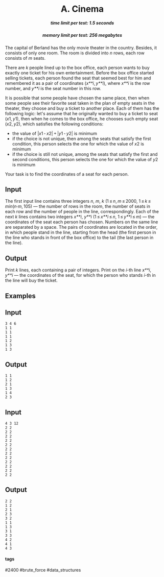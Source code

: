 <h1 style='text-align: center;'> A. Cinema</h1>

<h5 style='text-align: center;'>time limit per test: 1.5 seconds</h5>
<h5 style='text-align: center;'>memory limit per test: 256 megabytes</h5>

The capital of Berland has the only movie theater in the country. Besides, it consists of only one room. The room is divided into *n* rows, each row consists of *m* seats.

There are *k* people lined up to the box office, each person wants to buy exactly one ticket for his own entertainment. Before the box office started selling tickets, each person found the seat that seemed best for him and remembered it as a pair of coordinates (*x**i*, *y**i*), where *x**i* is the row number, and *y**i* is the seat number in this row.

It is possible that some people have chosen the same place, then when some people see their favorite seat taken in the plan of empty seats in the theater, they choose and buy a ticket to another place. Each of them has the following logic: let's assume that he originally wanted to buy a ticket to seat (*x*1, *y*1), then when he comes to the box office, he chooses such empty seat (*x*2, *y*2), which satisfies the following conditions: 

* the value of |*x*1 - *x*2| + |*y*1 - *y*2| is minimum
* if the choice is not unique, then among the seats that satisfy the first condition, this person selects the one for which the value of *x*2 is minimum
* if the choice is still not unique, among the seats that satisfy the first and second conditions, this person selects the one for which the value of *y*2 is minimum

Your task is to find the coordinates of a seat for each person.

## Input

The first input line contains three integers *n*, *m*, *k* (1 ≤ *n*, *m* ≤ 2000, 1 ≤ *k* ≤ *min*(*n*·*m*, 105) — the number of rows in the room, the number of seats in each row and the number of people in the line, correspondingly. Each of the next *k* lines contains two integers *x**i*, *y**i* (1 ≤ *x**i* ≤ *n*, 1 ≤ *y**i* ≤ *m*) — the coordinates of the seat each person has chosen. Numbers on the same line are separated by a space. The pairs of coordinates are located in the order, in which people stand in the line, starting from the head (the first person in the line who stands in front of the box office) to the tail (the last person in the line).

## Output

Print *k* lines, each containing a pair of integers. Print on the *i*-th line *x**i*, *y**i* — the coordinates of the seat, for which the person who stands *i*-th in the line will buy the ticket. 

## Examples

## Input


```
3 4 6  
1 1  
1 1  
1 1  
1 2  
1 3  
1 3  

```
## Output


```
1 1  
1 2  
2 1  
1 3  
1 4  
2 3  

```
## Input


```
4 3 12  
2 2  
2 2  
2 2  
2 2  
2 2  
2 2  
2 2  
2 2  
2 2  
2 2  
2 2  
2 2  

```
## Output


```
2 2  
1 2  
2 1  
2 3  
3 2  
1 1  
1 3  
3 1  
3 3  
4 2  
4 1  
4 3  

```


#### tags 

#2400 #brute_force #data_structures 